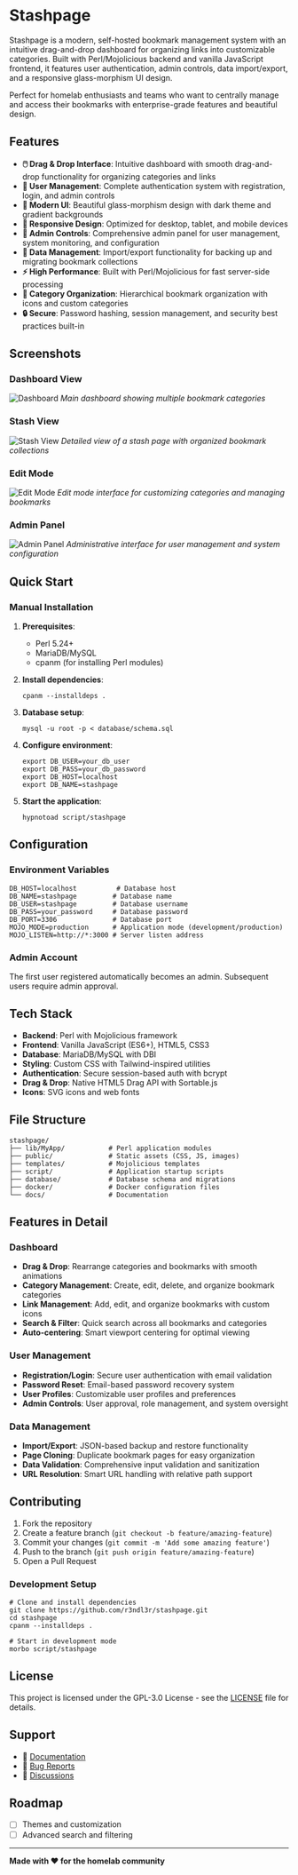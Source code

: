 # Stashpage
Stashpage is a modern, self-hosted bookmark management system with an intuitive drag-and-drop dashboard for organizing links into customizable categories. Built with Perl/Mojolicious backend and vanilla JavaScript frontend, it features user authentication, admin controls, data import/export, and a responsive glass-morphism UI design.

Perfect for homelab enthusiasts and teams who want to centrally manage and access their bookmarks with enterprise-grade features and beautiful design.

## Features
* **🖱️ Drag & Drop Interface**: Intuitive dashboard with smooth drag-and-drop functionality for organizing categories and links
* **👥 User Management**: Complete authentication system with registration, login, and admin controls
* **🎨 Modern UI**: Beautiful glass-morphism design with dark theme and gradient backgrounds
* **📱 Responsive Design**: Optimized for desktop, tablet, and mobile devices
* **🔧 Admin Controls**: Comprehensive admin panel for user management, system monitoring, and configuration
* **💾 Data Management**: Import/export functionality for backing up and migrating bookmark collections
* **⚡ High Performance**: Built with Perl/Mojolicious for fast server-side processing
* **🎯 Category Organization**: Hierarchical bookmark organization with icons and custom categories
* **🔒 Secure**: Password hashing, session management, and security best practices built-in

## Screenshots

### Dashboard View
![Dashboard](screenshots/dashboard.png)
*Main dashboard showing multiple bookmark categories*

### Stash View
![Stash View](screenshots/stash-view.png)
*Detailed view of a stash page with organized bookmark collections*

### Edit Mode
![Edit Mode](screenshots/edit-mode.png)
*Edit mode interface for customizing categories and managing bookmarks*

### Admin Panel
![Admin Panel](screenshots/admin-panel.png)
*Administrative interface for user management and system configuration*

## Quick Start

### Manual Installation
1. **Prerequisites**:
   - Perl 5.24+
   - MariaDB/MySQL
   - cpanm (for installing Perl modules)

2. **Install dependencies**:
   ```
   cpanm --installdeps .
   ```

3. **Database setup**:
   ```
   mysql -u root -p < database/schema.sql
   ```

4. **Configure environment**:
   ```
   export DB_USER=your_db_user
   export DB_PASS=your_db_password
   export DB_HOST=localhost
   export DB_NAME=stashpage
   ```

5. **Start the application**:
   ```
   hypnotoad script/stashpage
   ```

## Configuration

### Environment Variables
```
DB_HOST=localhost          # Database host
DB_NAME=stashpage         # Database name
DB_USER=stashpage         # Database username
DB_PASS=your_password     # Database password
DB_PORT=3306              # Database port
MOJO_MODE=production      # Application mode (development/production)
MOJO_LISTEN=http://*:3000 # Server listen address
```

### Admin Account
The first user registered automatically becomes an admin. Subsequent users require admin approval.

## Tech Stack
- **Backend**: Perl with Mojolicious framework
- **Frontend**: Vanilla JavaScript (ES6+), HTML5, CSS3
- **Database**: MariaDB/MySQL with DBI
- **Styling**: Custom CSS with Tailwind-inspired utilities
- **Authentication**: Secure session-based auth with bcrypt
- **Drag & Drop**: Native HTML5 Drag API with Sortable.js
- **Icons**: SVG icons and web fonts

## File Structure
```
stashpage/
├── lib/MyApp/           # Perl application modules
├── public/              # Static assets (CSS, JS, images)
├── templates/           # Mojolicious templates
├── script/              # Application startup scripts
├── database/            # Database schema and migrations
├── docker/              # Docker configuration files
└── docs/                # Documentation
```

## Features in Detail

### Dashboard
- **Drag & Drop**: Rearrange categories and bookmarks with smooth animations
- **Category Management**: Create, edit, delete, and organize bookmark categories
- **Link Management**: Add, edit, and organize bookmarks with custom icons
- **Search & Filter**: Quick search across all bookmarks and categories
- **Auto-centering**: Smart viewport centering for optimal viewing

### User Management
- **Registration/Login**: Secure user authentication with email validation
- **Password Reset**: Email-based password recovery system
- **User Profiles**: Customizable user profiles and preferences
- **Admin Controls**: User approval, role management, and system oversight

### Data Management
- **Import/Export**: JSON-based backup and restore functionality
- **Page Cloning**: Duplicate bookmark pages for easy organization
- **Data Validation**: Comprehensive input validation and sanitization
- **URL Resolution**: Smart URL handling with relative path support

## Contributing
1. Fork the repository
2. Create a feature branch (`git checkout -b feature/amazing-feature`)
3. Commit your changes (`git commit -m 'Add some amazing feature'`)
4. Push to the branch (`git push origin feature/amazing-feature`)
5. Open a Pull Request

### Development Setup
```
# Clone and install dependencies
git clone https://github.com/r3ndl3r/stashpage.git
cd stashpage
cpanm --installdeps .

# Start in development mode
morbo script/stashpage
```

## License
This project is licensed under the GPL-3.0 License - see the [LICENSE](LICENSE) file for details.

## Support
- 📖 [Documentation](https://github.com/r3ndl3r/stashpage/wiki)
- 🐛 [Bug Reports](https://github.com/r3ndl3r/stashpage/issues)
- 💬 [Discussions](https://github.com/r3ndl3r/stashpage/discussions)

## Roadmap
- [ ] Themes and customization
- [ ] Advanced search and filtering

---

**Made with ❤️ for the homelab community**
